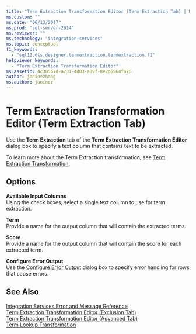 ```yaml
---
title: "Term Extraction Transformation Editor (Term Extraction Tab) | Microsoft Docs"
ms.custom: ""
ms.date: "06/13/2017"
ms.prod: "sql-server-2014"
ms.reviewer: ""
ms.technology: "integration-services"
ms.topic: conceptual
f1_keywords: 
  - "sql12.dts.designer.termextraction.termextraction.f1"
helpviewer_keywords: 
  - "Term Extraction Transformation Editor"
ms.assetid: 4c305b7d-a231-4d03-a09f-8e2d6564fa76
author: janinezhang
ms.author: janinez
---
```

# Term Extraction Transformation Editor (Term Extraction Tab)
  Use the **Term Extraction** tab of the **Term Extraction Transformation Editor** dialog box to specify a text column that contains text to be extracted.  
  
 To learn more about the Term Extraction transformation, see [Term Extraction Transformation](data-flow/transformations/term-extraction-transformation.md).  
  
## Options  
 **Available Input Columns**  
 Using the check boxes, select a single text column to use for term extraction.  
  
 **Term**  
 Provide a name for the output column that will contain the extracted terms.  
  
 **Score**  
 Provide a name for the output column that will contain the score for each extracted term.  
  
 **Configure Error Output**  
 Use the [Configure Error Output](../../2014/integration-services/configure-error-output.md) dialog box to specify error handling for rows that cause errors.  
  
## See Also  
 [Integration Services Error and Message Reference](../../2014/integration-services/integration-services-error-and-message-reference.md)   
 [Term Extraction Transformation Editor &#40;Exclusion Tab&#41;](../../2014/integration-services/term-extraction-transformation-editor-exclusion-tab.md)   
 [Term Extraction Transformation Editor &#40;Advanced Tab&#41;](../../2014/integration-services/term-extraction-transformation-editor-advanced-tab.md)   
 [Term Lookup Transformation](data-flow/transformations/lookup-transformation.md)  
  
  

